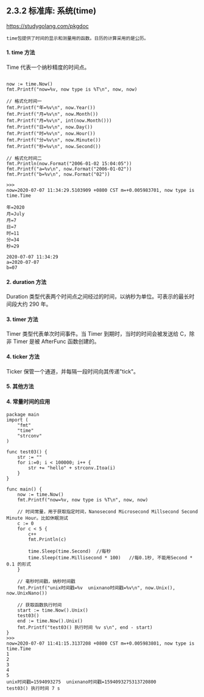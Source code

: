 ## 2.3.2 标准库: 系统(time)

<https://studygolang.com/pkgdoc>

```
time包提供了时间的显示和测量用的函数。日历的计算采用的是公历。
```

#### 1. time 方法

Time 代表一个纳秒精度的时间点。

```

```

```
now := time.Now()
fmt.Printf("now=%v, now type is %T\n", now, now)

// 格式化时间一
fmt.Printf("年=%v\n", now.Year())
fmt.Printf("月=%v\n", now.Month())
fmt.Printf("月=%v\n", int(now.Month()))
fmt.Printf("日=%v\n", now.Day())
fmt.Printf("时=%v\n", now.Hour())
fmt.Printf("分=%v\n", now.Minute())
fmt.Printf("秒=%v\n", now.Second())

// 格式化时间二
fmt.Println(now.Format("2006-01-02 15:04:05"))
fmt.Printf("a=%v\n", now.Format("2006-01-02"))
fmt.Printf("b=%v\n", now.Format("02"))

>>>
now=2020-07-07 11:34:29.5103909 +0800 CST m=+0.005983701, now type is time.Time

年=2020
月=July
月=7
日=7
时=11
分=34
秒=29

2020-07-07 11:34:29
a=2020-07-07
b=07
```

#### 2. duration 方法

Duration 类型代表两个时间点之间经过的时间，以纳秒为单位。可表示的最长时间段大约 290 年。

#### 3. timer 方法

Timer 类型代表单次时间事件。当 Timer 到期时，当时的时间会被发送给 C，除非 Timer 是被 AfterFunc 函数创建的。

#### 4. ticker 方法

Ticker 保管一个通道，并每隔一段时间向其传递"tick"。

#### 5. 其他方法

#### 4. 常量时间的应用

```
package main
import (
    "fmt"
    "time"
    "strconv"
)

func test03() {
    str := ""
    for i:=0; i < 100000; i++ {
        str += "hello" + strconv.Itoa(i)
    }
}

func main() {
    now := time.Now()
    fmt.Printf("now=%v, now type is %T\n", now, now)

    // 时间常量，用于获取指定时间，Nanosecond Microsecond Millsecond Second Minute Hour。比如休眠测试
    c := 0
    for c < 5 {
        c++
        fmt.Println(c)

        time.Sleep(time.Second)  //每秒
        time.Sleep(time.Millisecond * 100)   //每0.1秒, 不能用Second * 0.1 的形式
    }

    // 毫秒时间戳，纳秒时间戳
    fmt.Printf("unix时间戳=%v  unixnano时间戳=%v\n", now.Unix(), now.UnixNano())

    // 获取函数执行时间
    start := time.Now().Unix()
    test03()
    end := time.Now().Unix()
    fmt.Printf("test03() 执行时间 %v s\n", end - start)
}
>>>
now=2020-07-07 11:41:15.3137208 +0800 CST m=+0.005983801, now type is time.Time
1
2
3
4
5
unix时间戳=1594093275  unixnano时间戳=1594093275313720800
test03() 执行时间 7 s
```

